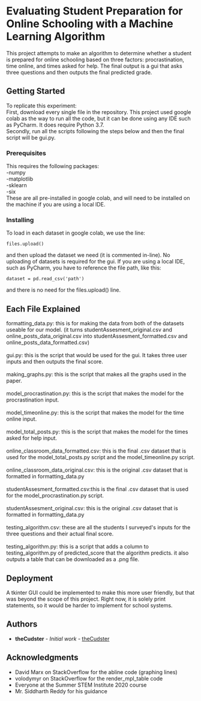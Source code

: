 # Evaluating Student Preparation for Online Schooling with a Machine Learning Algorithm

This project attempts to make an algorithm to determine whether a student is prepared for online schooling based on three factors: procrastination, time online, and times asked for help. The final output is a gui that asks three questions and then outputs the final predicted grade.

## Getting Started

To replicate this experiment:<br />
First, download every single file in the repository. This project used google colab as the way to run all the code, but it can be done using any IDE such as PyCharm. It does require Python 3.7.<br />
Secondly, run all the scripts following the steps below and then the final script will be gui.py.
### Prerequisites
This requires the following packages:<br />
-numpy<br />
-matplotlib<br />
-sklearn<br />
-six<br />
These are all pre-installed in google colab, and will need to be installed on the machine if you are using a local IDE.  
### Installing
To load in each dataset in google colab, we use the line:
```
files.upload()
```
and then upload the dataset we need (it is commented in-line). No uploading of datasets is required for the gui. If you are using a local IDE, such as PyCharm, you have to reference the file path, like this:
```
dataset = pd.read_csv('path')
```
and there is no need for the files.upload() line.
## Each File Explained

formatting_data.py: this is for making the data from both of the datasets useable for our model. (it turns studentAssesment_original.csv and online_posts_data_original.csv into studentAssesment_formatted.csv and online_posts_data_formatted.csv)<br />
<br />
gui.py: this is the script that would be used for the gui. It takes three user inputs and then outputs the final score.<br />
<br />
making_graphs.py: this is the script that makes all the graphs used in the paper.<br />
<br />
model_procrastination.py: this is the script that makes the model for the procrastination input.<br />
<br />
model_timeonline.py: this is the script that makes the model for the time online input.<br />
<br />
model_total_posts.py: this is the script that makes the model for the times asked for help input.<br />
<br />
online_classroom_data_formatted.csv: this is the final .csv dataset that is used for the model_total_posts.py script and the model_timeonline.py script.<br />
<br />
online_classroom_data_original.csv: this is the original .csv dataset that is formatted in formatting_data.py<br />
<br />
studentAssesment_formatted.csv:this is the final .csv dataset that is used for the model_procrastination.py script.<br />
<br />
studentAssesment_original.csv: this is the original .csv dataset that is formatted in formatting_data.py<br />
<br />
testing_algorithm.csv: these are all the students I surveyed's inputs for the three questions and their actual final score.<br />
<br />
testing_algorithm.py: this is a script that adds a column to testing_algorithm.py of predicted_score that the algorithm predicts. it also outputs a table that can be downloaded as a .png file.<br />
## Deployment

A tkinter GUI could be implemented to make this more user friendly, but that was beyond the scope of this project. Right now, it is solely print statements, so it would be harder to implement for school systems.

## Authors

* **theCudster** - *Initial work* - [theCudster](https://github.com/theCudster)

## Acknowledgments

* David Marx on StackOverflow for the abline code (graphing lines)
* volodymyr on StackOverflow for the render_mpl_table code 
* Everyone at the Summer STEM Institute 2020 course
* Mr. Siddharth Reddy for his guidance
